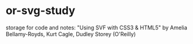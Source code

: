 # or-svg-study
storage for code and notes: "Using SVF with CSS3 &amp; HTML5" by Amelia Bellamy-Royds, Kurt Cagle, Dudley Storey (O'Reilly)
